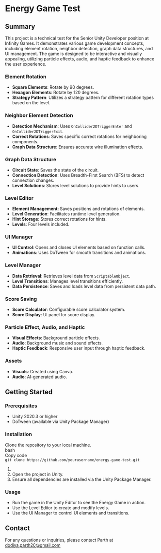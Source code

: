 
# **Energy Game Test**

## **Summary**

This project is a technical test for the Senior Unity Developer position at Infinity Games. It demonstrates various game development concepts, including element rotation, neighbor detection, graph data structures, and UI management. The game is designed to be interactive and visually appealing, utilizing particle effects, audio, and haptic feedback to enhance the user experience.

### **Element Rotation**

* **Square Elements**: Rotate by 90 degrees.  
* **Hexagon Elements**: Rotate by 120 degrees.  
* **Strategy Pattern**: Utilizes a strategy pattern for different rotation types based on the level.

### **Neighbor Element Detection**

* **Detection Mechanism**: Uses `OnCollider2DTriggerEnter` and `OnCollider2DTriggerExit`.  
* **Correct Rotations**: Saves specific correct rotations for neighboring components.  
* **Graph Data Structure**: Ensures accurate wire illumination effects.

### **Graph Data Structure**

* **Circuit State**: Saves the state of the circuit.  
* **Connection Detection**: Uses Breadth-First Search (BFS) to detect connection changes.  
* **Level Solutions**: Stores level solutions to provide hints to users.

### **Level Editor**

* **Element Management**: Saves positions and rotations of elements.  
* **Level Generation**: Facilitates runtime level generation.  
* **Hint Storage**: Stores correct rotations for hints.  
* **Levels**: Four levels included.

### **UI Manager**

* **UI Control**: Opens and closes UI elements based on function calls.  
* **Animations**: Uses DoTween for smooth transitions and animations.

### **Level Manager**

* **Data Retrieval**: Retrieves level data from `ScriptableObject`.  
* **Level Transitions**: Manages level transitions efficiently.  
* **Data Persistence**: Saves and loads level data from persistent data path.

### **Score Saving**

* **Score Calculator**: Configurable score calculator system.  
* **Score Display**: UI panel for score display.

### **Particle Effect, Audio, and Haptic**

* **Visual Effects**: Background particle effects.  
* **Audio**: Background music and sound effects.  
* **Haptic Feedback**: Responsive user input through haptic feedback.

### **Assets**

* **Visuals**: Created using Canva.  
* **Audio**: AI-generated audio.

## **Getting Started**

### **Prerequisites**

* Unity 2020.3 or higher  
* DoTween (available via Unity Package Manager)

### **Installation**

Clone the repository to your local machine.  
bash  
Copy code  
`git clone https://github.com/yourusername/energy-game-test.git`

1.   
2. Open the project in Unity.  
3. Ensure all dependencies are installed via the Unity Package Manager.

### **Usage**

* Run the game in the Unity Editor to see the Energy Game in action.  
* Use the Level Editor to create and modify levels.  
* Use the UI Manager to control UI elements and transitions.

## **Contact**

For any questions or inquiries, please contact Parth at dodiya.parth20@gmail.com

